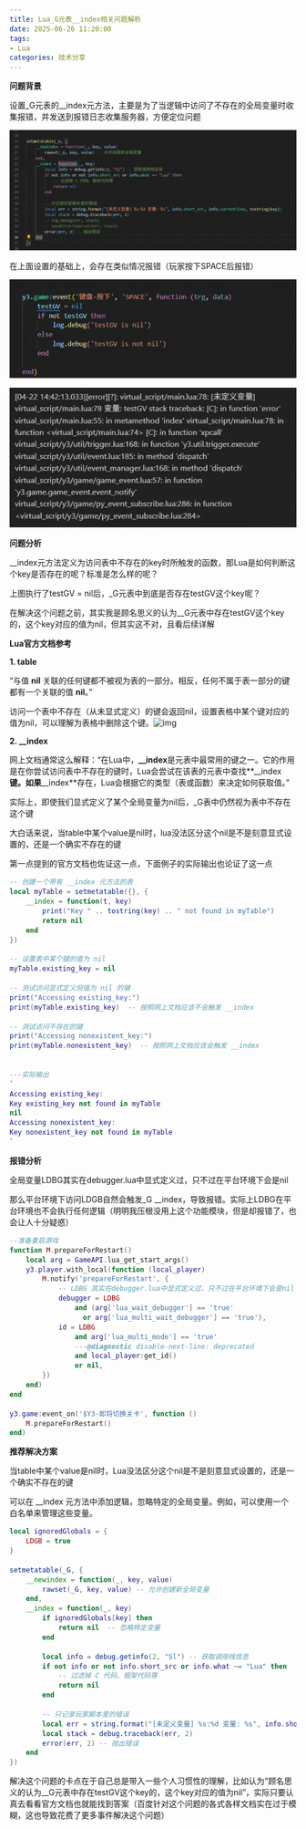 ```yaml
---
title: Lua_G元表__index相关问题解析
date: 2025-06-26 11:20:00
tags:
- Lua
categories: 技术分享
---
```


**问题背景**

设置_G元表的__index元方法，主要是为了当逻辑中访问了不存在的全局变量时收集报错，并发送到报错日志收集服务器，方便定位问题

![image-20250626113419481](/images/image-20250626113419481.png)

在上面设置的基础上，会存在类似情况报错（玩家按下SPACE后报错）

![image-20250626113731723](/images/image-20250626113731723.png)

![image-20250626113753933](/images/image-20250626113753933.png)

**问题分析**

__index元方法定义为访问表中不存在的key时所触发的函数，那Lua是如何判断这个key是否存在的呢？标准是怎么样的呢？

上图执行了testGV = nil后，_G元表中到底是否存在testGV这个key呢？

在解决这个问题之前，其实我是顾名思义的认为__G元表中存在testGV这个key的，这个key对应的值为nil，但其实这不对，且看后续详解



**Lua官方文档参考**

**1. table** 

“与值 **nil** 关联的任何键都不被视为表的一部分。相反，任何不属于表一部分的键都有一个关联的值 **nil**。”

访问一个表中不存在（从未显式定义）的键会返回nil，设置表格中某个键对应的值为nil，可以理解为表格中删除这个键。![img](https://office.netease.com/api/pub/file/download?path=cowork/2025/04/22/6c84a6420cf741bb8c023e69b9c005d3.png&code=MGs3ek9ZckpfMTc1MDkwNzkzNDk0MA==)        

**2. __index** 

网上文档通常这么解释：“在Lua中，**__index**是元表中最常用的键之一。它的作用是在你尝试访问表中不存在的键时，Lua会尝试在该表的元表中查找**__index**键。如果**__index**存在，Lua会根据它的类型（表或函数）来决定如何获取值。”

实际上，即使我们显式定义了某个全局变量为nil后，_G表中仍然视为表中不存在这个键

大白话来说，当table中某个value是nil时，lua没法区分这个nil是不是刻意显式设置的，还是一个确实不存在的键

第一点提到的官方文档也佐证这一点，下面例子的实际输出也论证了这一点

```lua
-- 创建一个带有 __index 元方法的表
local myTable = setmetatable({}, {
    __index = function(t, key)
        print("Key " .. tostring(key) .. " not found in myTable")
        return nil
    end
})

-- 设置表中某个键的值为 nil
myTable.existing_key = nil

-- 测试访问显式定义但值为 nil 的键
print("Accessing existing_key:")
print(myTable.existing_key)  -- 按照网上文档应该不会触发 __index

-- 测试访问不存在的键
print("Accessing nonexistent_key:")
print(myTable.nonexistent_key)  -- 按照网上文档应该会触发 __index


---实际输出
`
Accessing existing_key:
Key existing_key not found in myTable
nil
Accessing nonexistent_key:
Key nonexistent_key not found in myTable
`
```



**报错分析**

全局变量LDBG其实在debugger.lua中显式定义过，只不过在平台环境下会是nil

那么平台环境下访问LDGB自然会触发_G __index，导致报错。实际上LDBG在平台环境也不会执行任何逻辑（明明我压根没用上这个功能模块，但是却报错了，也会让人十分疑惑）

```lua
--准备重启游戏
function M.prepareForRestart()
    local arg = GameAPI.lua_get_start_args()
    y3.player.with_local(function (local_player)
        M.notify('prepareForRestart', {
            -- LDBG 其实在debugger.lua中显式定义过，只不过在平台环境下会是nil
            debugger = LDBG
                and (arg['lua_wait_debugger'] == 'true'
                  or arg['lua_multi_wait_debugger'] == 'true'),
            id = LDBG
                and arg['lua_multi_mode'] == 'true'
                ---@diagnostic disable-next-line: deprecated
                and local_player:get_id()
                or nil,
        })
    end)
end

y3.game:event_on('$Y3-即将切换关卡', function ()
    M.prepareForRestart()
end)
```



**推荐解决方案**

当table中某个value是nil时，Lua没法区分这个nil是不是刻意显式设置的，还是一个确实不存在的键

可以在 __index 元方法中添加逻辑，忽略特定的全局变量。例如，可以使用一个白名单来管理这些变量。

```lua
local ignoredGlobals = {
    LDGB = true
}

setmetatable(_G, {
    __newindex = function(_, key, value)
        rawset(_G, key, value) -- 允许创建新全局变量
    end,
    __index = function(_, key)
        if ignoredGlobals[key] then
            return nil  -- 忽略特定变量
        end

        local info = debug.getinfo(2, "Sl") -- 获取调用栈信息
        if not info or not info.short_src or info.what ~= "Lua" then
            -- 过滤掉 C 代码、框架代码等
            return nil
        end

        -- 只记录玩家脚本里的错误
        local err = string.format("[未定义变量] %s:%d 变量: %s", info.short_src, info.currentline, tostring(key))
        local stack = debug.traceback(err, 2)
        error(err, 2) -- 抛出错误
    end
})
```

解决这个问题的卡点在于自己总是带入一些个人习惯性的理解，比如认为“顾名思义的认为__G元表中存在testGV这个key的，这个key对应的值为nil”，实际只要认真去看看官方文档也就能找到答案（百度针对这个问题的各式各样文档实在过于模糊，这也导致花费了更多事件解决这个问题）
